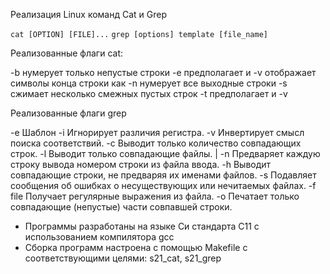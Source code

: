 Реализация Linux команд Cat и Grep

`cat [OPTION] [FILE]...`
`grep [options] template [file_name]`

Реализованные флаги cat:

-b нумерует только непустые строки 
-e предполагает и -v отображает символы конца строки как
-n нумерует все выходные строки
-s сжимает несколько смежных пустых строк
-t предполагает и -v

Реализованные флаги grep

-e Шаблон 
-i Игнорирует различия регистра.
-v  Инвертирует смысл поиска соответствий.
-c  Выводит только количество совпадающих строк.
-l  Выводит только совпадающие файлы.  |
-n  Предваряет каждую строку вывода номером строки из файла ввода.
-h  Выводит совпадающие строки, не предваряя их именами файлов.
-s  Подавляет сообщения об ошибках о несуществующих или нечитаемых файлах.
-f file  Получает регулярные выражения из файла.
-o  Печатает только совпадающие (непустые) части совпавшей строки.

- Программы разработаны на языке Си стандарта C11 с использованием компилятора gcc 
- Сборка программ настроена с помощью Makefile с соответствующими целями: s21_cat, s21_grep  

